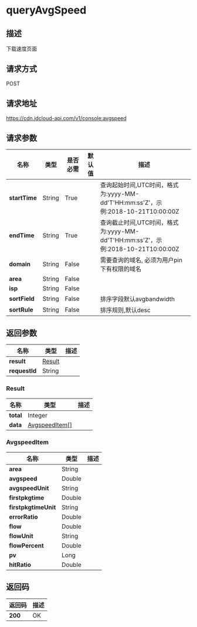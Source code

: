 # queryAvgSpeed


## 描述
下载速度页面

## 请求方式
POST

## 请求地址
https://cdn.jdcloud-api.com/v1/console:avgspeed


## 请求参数
|名称|类型|是否必需|默认值|描述|
|---|---|---|---|---|
|**startTime**|String|True| |查询起始时间,UTC时间，格式为:yyyy-MM-dd'T'HH:mm:ss'Z'，示例:2018-10-21T10:00:00Z|
|**endTime**|String|True| |查询截止时间,UTC时间，格式为:yyyy-MM-dd'T'HH:mm:ss'Z'，示例:2018-10-21T10:00:00Z|
|**domain**|String|False| |需要查询的域名, 必须为用户pin下有权限的域名|
|**area**|String|False| | |
|**isp**|String|False| | |
|**sortField**|String|False| |排序字段默认avgbandwidth|
|**sortRule**|String|False| |排序规则,默认desc|


## 返回参数
|名称|类型|描述|
|---|---|---|
|**result**|[Result](#result)| |
|**requestId**|String| |

### <div id="Result">Result</div>
|名称|类型|描述|
|---|---|---|
|**total**|Integer| |
|**data**|[AvgspeedItem[]](#avgspeeditem)| |
### <div id="AvgspeedItem">AvgspeedItem</div>
|名称|类型|描述|
|---|---|---|
|**area**|String| |
|**avgspeed**|Double| |
|**avgspeedUnit**|String| |
|**firstpkgtime**|Double| |
|**firstpkgtimeUnit**|String| |
|**errorRatio**|Double| |
|**flow**|Double| |
|**flowUnit**|String| |
|**flowPercent**|Double| |
|**pv**|Long| |
|**hitRatio**|Double| |

## 返回码
|返回码|描述|
|---|---|
|**200**|OK|
